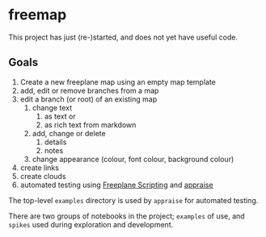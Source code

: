 freemap
=======

This project has just (re-)started, and does not yet have useful code.

## Goals
1. Create a new freeplane map using an empty map template
2. add, edit or remove branches from a map
3. edit a branch (or root) of an existing map
   1. change text
      1. as text or
      2. as rich text from markdown
   2. add, change or delete
      1. details
      2. notes
   3. change appearance (colour, font colour, background colour)
4. create links
5. create clouds
6. automated testing using [Freeplane Scripting](https://www.freeplane.org/wiki/index.php/Scripting) and [appraise](https://github.com/AppraiseQA/appraise)

The top-level `examples` directory is used by `appraise` for automated testing.

There are two groups of notebooks in the project; `examples` of use, and `spikes` used during exploration and 
development.

